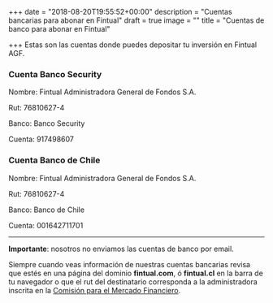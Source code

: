 +++
date = "2018-08-20T19:55:52+00:00"
description = "Cuentas bancarias para abonar en Fintual"
draft = true
image = ""
title = "Cuentas de banco para abonar en Fintual"

+++
Estas son las cuentas donde puedes depositar tu inversión en Fintual AGF.

### Cuenta Banco Security

Nombre: Fintual Administradora General de Fondos S.A.

Rut: 76810627-4

Banco: Banco Security

Cuenta: 917498607

### Cuenta Banco de Chile

Nombre: Fintual Administradora General de Fondos S.A.

Rut: 76810627-4

Banco: Banco de Chile

Cuenta: 001642711701

***

**Importante**: nosotros no enviamos las cuentas de banco por email.

Siempre cuando veas información de nuestras cuentas bancarias revisa que estés en una página del dominio **fintual.com**, ó **fintual.cl** en la barra de tu navegador o que el rut del destinatario corresponda a la administradora inscrita en la [Comisión para el Mercado Financiero](http://www.cmfchile.cl/institucional/mercados/entidad.php?auth=&send=&mercado=V&rut=76810627&grupo=&tipoentidad=RGAGF&vig=VI&row=AAAwy2ACTAAAB4AAAP&control=svs&pestania=1).